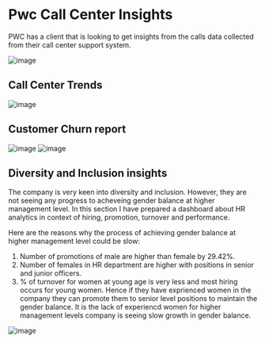 # Pwc Call Center Insights
PWC has a client that is looking to get insights from the calls data collected from their call center support system.

![image](https://user-images.githubusercontent.com/89634505/211184516-857ef8bf-263a-4097-8999-317543c18823.png)


## Call Center Trends

![image](https://user-images.githubusercontent.com/89634505/211185409-104bbeae-61c1-4abc-aff7-7115916bfa71.png)


## Customer Churn report

![image](https://user-images.githubusercontent.com/89634505/211185722-f3717e5c-4c5f-4f20-b69c-a4b98ced5beb.png)
![image](https://user-images.githubusercontent.com/89634505/211185742-b094d4c2-0d53-4817-ac07-9125bda0ff6a.png)

## Diversity and Inclusion insights

The company is very keen into diversity and inclusion. However, they are not seeing any progress to acheveing gender balance at higher management level. 
In this section I have prepared a dashboard about HR analytics in context of hiring, promotion, turnover and performance. 

Here are the reasons why the process of achieving gender balance at higher management level could be slow:
1. Number of promotions of male are higher than female by 29.42%. 
2. Number of females in HR department are higher with positions in senior and junior officers.
3. % of turnover for women at young age is very less and most hiring occurs for young women. Hence if they have exprienced women in the company they can promote them to senior level positions to maintain the gender balance. It is the lack of experiencd women for higher management levels company is seeing slow growth in gender balance. 


![image](https://user-images.githubusercontent.com/89634505/211186002-aca88f38-ca3e-4109-ba55-4a5820718dcd.png)
